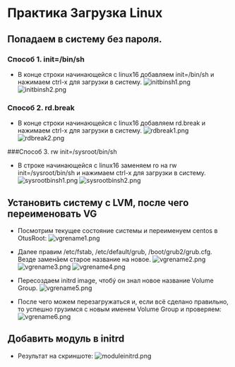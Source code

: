 # Практика Загрузка Linux

## Попадаем в систему без пароля.

### Способ 1. init=/bin/sh

+ В конце строки начинающейся с linux16 добавляем init=/bin/sh и нажимаем сtrl-x для загрузки в систему.
![initbinsh1.png](initbinsh1.png)
![initbinsh2.png](initbinsh2.png)

### Способ 2. rd.break

+ В конце строки начинающейся с linux16 добавляем rd.break и нажимаем сtrl-x для загрузки в систему.
![rdbreak1.png](rdbreak1.png)
![rdbreak2.png](rdbreak2.png)

###Способ 3. rw init=/sysroot/bin/sh

+ В строке начинающейся с linux16 заменяем ro на rw init=/sysroot/bin/sh и нажимаем сtrl-x для загрузки в систему.
![sysrootbinsh1.png](sysrootbinsh1.png)
![sysrootbinsh2.png](sysrootbinsh2.png)

## Установить систему с LVM, после чего переименовать VG

+ Посмотрим текущее состояние системы и переименуем centos в OtusRoot:
![vgrename1.png](vgrename1.png)

+ Далее правим /etc/fstab, /etc/default/grub, /boot/grub2/grub.cfg. Везде заменāем старое название на новое.
![vgrename2.png](vgrename2.png)
![vgrename3.png](vgrename3.png)
![vgrename4.png](vgrename4.png)

+ Пересоздаем initrd image, чтобý он знал новое название Volume Group.
![vgrename5.png](vgrename5.png)

+ После чего можем перезагружаться и, если всё сделано правильно, то успешно грузимся с новым именем Volume Group и проверяем:
![vgrename6.png](vgrename6.png)

## Добавить модуль в initrd

+ Результат на скриншоте:
![moduleinitrd.png](moduleinitrd.png)
